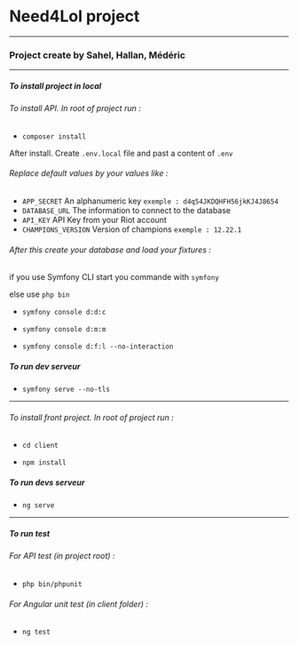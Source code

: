 # Need4Lol project

---

### Project create by Sahel, Hallan, Médéric

---

##### To install project in local

###### To install API. In root of project run :

- `composer install`

After install. Create `.env.local` file and past a content of `.env`

###### Replace default values by your values like :

- `APP_SECRET` An alphanumeric key `exemple : d4q54JKDQHFH56jkKJ4J8654`
- `DATABASE_URL` The information to connect to the database
- `API_KEY` API Key from your Riot account
- `CHAMPIONS_VERSION` Version of champions `exemple : 12.22.1`

###### After this create your database and load your fixtures :

if you use Symfony CLI start you commande with `symfony`

else use `php bin`

- `symfony console d:d:c`

- `symfony console d:m:m`

- `symfony console d:f:l --no-interaction`

##### To run dev serveur

- `symfony serve --no-tls`

---

###### To install front project. In root of project run :

- `cd client`

- `npm install`

##### To run devs serveur 

- `ng serve`

---

##### To run test

###### For API test (in project root) :

- `php bin/phpunit`

###### For Angular unit test (in client folder) :

- `ng test`
